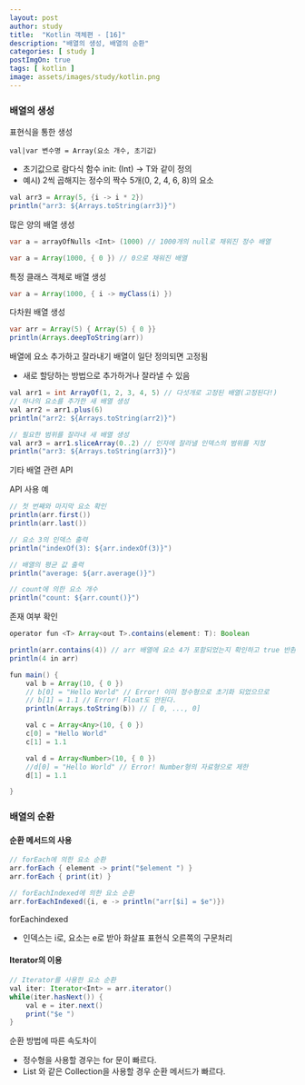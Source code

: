 ```yaml
---
layout: post
author: study
title:  "Kotlin 객체편 - [16]"
description: "배열의 생성, 배열의 순환"
categories: [ study ]
postImgOn: true
tags: [ kotlin ]
image: assets/images/study/kotlin.png
---
```


### 배열의 생성

표현식을 통한 생성

```
val|var 변수명 = Array(요소 개수, 초기값)
```

- 초기값으로 람다식 함수 init: (Int) -> T와 같이 정의
- 예시) 2씩 곱해지는 정수의 짝수 5개(0, 2, 4, 6, 8)의 요소

```java
val arr3 = Array(5, {i -> i * 2})
println("arr3: ${Arrays.toString(arr3)}")
```

많은 양의 배열 생성

```java
var a = arrayOfNulls <Int> (1000) // 1000개의 null로 채워진 정수 배열
```
```java
var a = Array(1000, { 0 }) // 0으로 채워진 배열
```

특정 클래스 객체로 배열 생성

```java
var a = Array(1000, { i -> myClass(i) })
```

다차원 배열 생성

```java
var arr = Array(5) { Array(5) { 0 }}
println(Arrays.deepToString(arr))
```


배열에 요소 추가하고 잘라내기
배열이 일단 정의되면 고정됨
- 새로 할당하는 방법으로 추가하거나 잘라낼 수 있음

```java
val arr1 = int ArrayOf(1, 2, 3, 4, 5) // 다섯개로 고정된 배열(고정된다!)
// 하나의 요소를 추가한 새 배열 생성
val arr2 = arr1.plus(6)
println("arr2: ${Arrays.toString(arr2)}")
```

```java
// 필요한 범위를 잘라내 새 배열 생성
val arr3 = arr1.sliceArray(0..2) // 인자에 잘라낼 인덱스의 범위를 지정
println("arr3: ${Arrays.toString(arr3)}")
```

기타 배열 관련 API

API 사용 예

```java
// 첫 번째와 마지막 요소 확인
println(arr.first())
println(arr.last())

// 요소 3의 인덱스 출력
println("indexOf(3): ${arr.indexOf(3)}")

// 배열의 평균 값 출력
println("average: ${arr.average()}")

// count에 의한 요소 개수
println("count: ${arr.count()}")
```

존재 여부 확인

```java
operator fun <T> Array<out T>.contains(element: T): Boolean
```
```java
println(arr.contains(4)) // arr 배열에 요소 4가 포함되었는지 확인하고 true 반환
println(4 in arr)
```
```java
fun main() {
    val b = Array(10, { 0 })
    // b[0] = "Hello World" // Error! 이미 정수형으로 초기화 되었으므로 
    // b[1] = 1.1 // Error! Float도 안된다.
    println(Arrays.toString(b)) // [ 0, ..., 0]

    val c = Array<Any>(10, { 0 })
    c[0] = "Hello World"
    c[1] = 1.1

    val d = Array<Number>(10, { 0 })
    //d[0] = "Hello World" // Error! Number형의 자료형으로 제한
    d[1] = 1.1

}
```


### 배열의 순환

#### 순환 메서드의 사용

```java
// forEach에 의한 요소 순환
arr.forEach { element -> print("$element ") }
arr.forEach { print(it) }

// forEachIndexed에 의한 요소 순환
arr.forEachIndexed({i, e -> println("arr[$i] = $e")})
```

forEachindexed
- 인덱스는 i로, 요소는 e로 받아 화살표 표현식 오른쪽의 구문처리

#### Iterator의 이용
```java
// Iterator를 사용한 요소 순환
val iter: Iterator<Int> = arr.iterator()
while(iter.hasNext()) {
    val e = iter.next()
    print("$e ")
}
```

순환 방법에 따른 속도차이
- 정수형을 사용할 경우는 for 문이 빠르다.
- List 와 같은 Collection을 사용할 경우 순환 메서드가 빠르다.